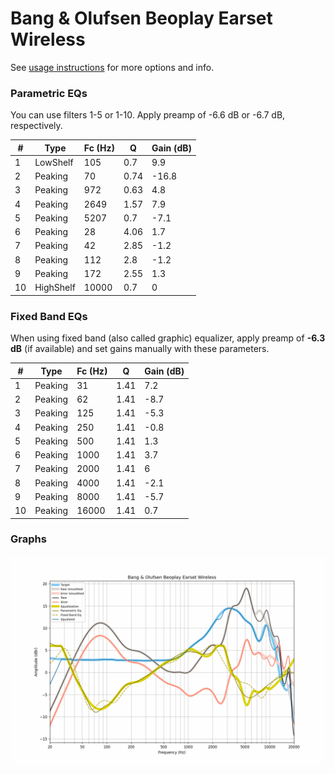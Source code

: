 # Bang & Olufsen Beoplay Earset Wireless
See [usage instructions](https://github.com/jaakkopasanen/AutoEq#usage) for more options and info.

### Parametric EQs
You can use filters 1-5 or 1-10. Apply preamp of -6.6 dB or -6.7 dB, respectively.

|   # | Type      |   Fc (Hz) |    Q |   Gain (dB) |
|-----|-----------|-----------|------|-------------|
|   1 | LowShelf  |       105 | 0.7  |         9.9 |
|   2 | Peaking   |        70 | 0.74 |       -16.8 |
|   3 | Peaking   |       972 | 0.63 |         4.8 |
|   4 | Peaking   |      2649 | 1.57 |         7.9 |
|   5 | Peaking   |      5207 | 0.7  |        -7.1 |
|   6 | Peaking   |        28 | 4.06 |         1.7 |
|   7 | Peaking   |        42 | 2.85 |        -1.2 |
|   8 | Peaking   |       112 | 2.8  |        -1.2 |
|   9 | Peaking   |       172 | 2.55 |         1.3 |
|  10 | HighShelf |     10000 | 0.7  |         0   |

### Fixed Band EQs
When using fixed band (also called graphic) equalizer, apply preamp of **-6.3 dB** (if available) and set gains manually with these parameters.

|   # | Type    |   Fc (Hz) |    Q |   Gain (dB) |
|-----|---------|-----------|------|-------------|
|   1 | Peaking |        31 | 1.41 |         7.2 |
|   2 | Peaking |        62 | 1.41 |        -8.7 |
|   3 | Peaking |       125 | 1.41 |        -5.3 |
|   4 | Peaking |       250 | 1.41 |        -0.8 |
|   5 | Peaking |       500 | 1.41 |         1.3 |
|   6 | Peaking |      1000 | 1.41 |         3.7 |
|   7 | Peaking |      2000 | 1.41 |         6   |
|   8 | Peaking |      4000 | 1.41 |        -2.1 |
|   9 | Peaking |      8000 | 1.41 |        -5.7 |
|  10 | Peaking |     16000 | 1.41 |         0.7 |

### Graphs
![](./Bang%20&%20Olufsen%20Beoplay%20Earset%20Wireless.png)
